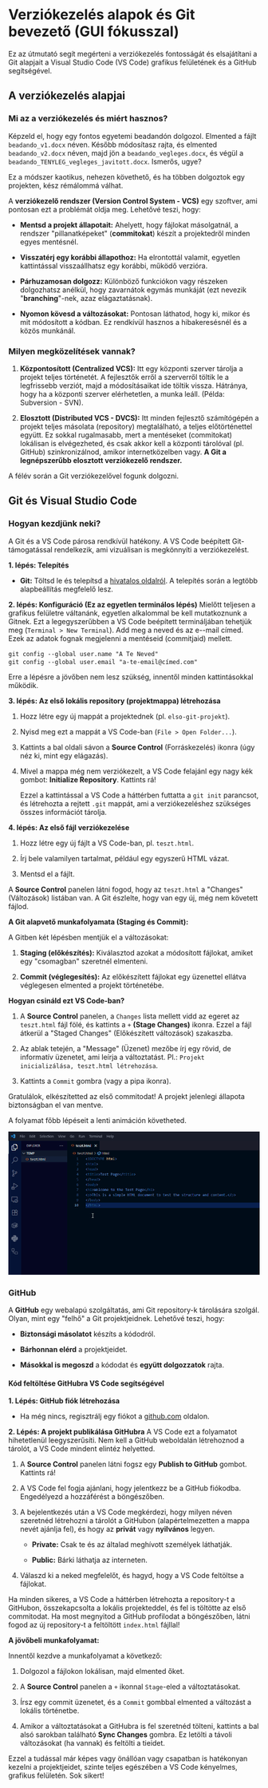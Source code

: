 # Verziókezelés alapok és Git bevezető (GUI fókusszal)

Ez az útmutató segít megérteni a verziókezelés fontosságát és elsajátítani a Git alapjait a Visual Studio Code (VS Code) grafikus felületének és a GitHub segítségével.

## A verziókezelés alapjai

### Mi az a verziókezelés és miért hasznos?

Képzeld el, hogy egy fontos egyetemi beadandón dolgozol. Elmented a fájlt `beadando_v1.docx` néven. Később módosítasz rajta, és elmented `beadando_v2.docx` néven, majd jön a `beadando_vegleges.docx`, és végül a `beadando_TENYLEG_vegleges_javitott.docx`. Ismerős, ugye?

Ez a módszer kaotikus, nehezen követhető, és ha többen dolgoztok egy projekten, kész rémálommá válhat.

A **verziókezelő rendszer (Version Control System - VCS)** egy szoftver, ami pontosan ezt a problémát oldja meg. Lehetővé teszi, hogy:

* **Mentsd a projekt állapotait:** Ahelyett, hogy fájlokat másolgatnál, a rendszer "pillanatképeket" (**commitokat**) készít a projektedről minden egyes mentésnél.

* **Visszatérj egy korábbi állapothoz:** Ha elrontottál valamit, egyetlen kattintással visszaállhatsz egy korábbi, működő verzióra.

* **Párhuzamosan dolgozz:** Különböző funkciókon vagy részeken dolgozhatsz anélkül, hogy zavarnátok egymás munkáját (ezt nevezik "**branching**"-nek, azaz elágaztatásnak).

* **Nyomon kövesd a változásokat:** Pontosan láthatod, hogy ki, mikor és mit módosított a kódban. Ez rendkívül hasznos a hibakeresésnél és a közös munkánál.

### Milyen megközelítések vannak?

1. **Központosított (Centralized VCS):** Itt egy központi szerver tárolja a projekt teljes történetét. A fejlesztők erről a szerverről töltik le a legfrissebb verziót, majd a módosításaikat ide töltik vissza. Hátránya, hogy ha a központi szerver elérhetetlen, a munka leáll. (Példa: Subversion - SVN).

2. **Elosztott (Distributed VCS - DVCS):** Itt minden fejlesztő számítógépén a projekt teljes másolata (repository) megtalálható, a teljes előtörténettel együtt. Ez sokkal rugalmasabb, mert a mentéseket (commitokat) lokálisan is elvégezheted, és csak akkor kell a központi tárolóval (pl. GitHub) szinkronizálnod, amikor internetközelben vagy. **A Git a legnépszerűbb elosztott verziókezelő rendszer.**

A félév során a Git verziókezelővel fogunk dolgozni.

## Git és Visual Studio Code

### Hogyan kezdjünk neki?

A Git és a VS Code párosa rendkívül hatékony. A VS Code beépített Git-támogatással rendelkezik, ami vizuálisan is megkönnyíti a verziókezelést.

**1. lépés: Telepítés**

* **Git:** Töltsd le és telepítsd a [hivatalos oldalról](https://git-scm.com/downloads). A telepítés során a legtöbb alapbeállítás megfelelő lesz.

**2. lépés: Konfiguráció (Ez az egyetlen terminálos lépés)**
Mielőtt teljesen a grafikus felületre váltanánk, egyetlen alkalommal be kell mutatkoznunk a Gitnek. Ezt a legegyszerűbben a VS Code beépített termináljában tehetjük meg (`Terminal > New Terminal`). Add meg a neved és az e--mail címed. Ezek az adatok fognak megjelenni a mentéseid (commitjaid) mellett.

```
git config --global user.name "A Te Neved"
git config --global user.email "a-te-email@címed.com"
```

Erre a lépésre a jövőben nem lesz szükség, innentől minden kattintásokkal működik.

**3. lépés: Az első lokális repository (projektmappa) létrehozása**

1. Hozz létre egy új mappát a projektednek (pl. `elso-git-projekt`).

2. Nyisd meg ezt a mappát a VS Code-ban (`File > Open Folder...`).

3. Kattints a bal oldali sávon a **Source Control** (Forráskezelés) ikonra (úgy néz ki, mint egy elágazás).

4. Mivel a mappa még nem verziókezelt, a VS Code felajánl egy nagy kék gombot: **Initialize Repository**. Kattints rá!

   Ezzel a kattintással a VS Code a háttérben futtatta a `git init` parancsot, és létrehozta a rejtett `.git` mappát, ami a verziókezeléshez szükséges összes információt tárolja.

**4. lépés: Az első fájl verziókezelése**

1. Hozz létre egy új fájlt a VS Code-ban, pl. `teszt.html`.

2. Írj bele valamilyen tartalmat, például egy egyszerű HTML vázat.

3. Mentsd el a fájlt.

A **Source Control** panelen látni fogod, hogy az `teszt.html` a "Changes" (Változások) listában van. A Git észlelte, hogy van egy új, még nem követett fájlod.

**A Git alapvető munkafolyamata (Staging és Commit):**

A Gitben két lépésben mentjük el a változásokat:

1. **Staging (előkészítés):** Kiválasztod azokat a módosított fájlokat, amiket egy "csomagban" szeretnél elmenteni.

2. **Commit (véglegesítés):** Az előkészített fájlokat egy üzenettel ellátva véglegesen elmented a projekt történetébe.

**Hogyan csináld ezt VS Code-ban?**

1. A **Source Control** panelen, a `Changes` lista mellett vidd az egeret az `teszt.html` fájl fölé, és kattints a `+` **(Stage Changes)** ikonra. Ezzel a fájl átkerül a "Staged Changes" (Előkészített változások) szakaszba.

2. Az ablak tetején, a "Message" (Üzenet) mezőbe írj egy rövid, de informatív üzenetet, ami leírja a változtatást. Pl.: `Projekt inicializálása, teszt.html létrehozása`.

3. Kattints a `Commit` gombra (vagy a pipa ikonra).

Gratulálok, elkészítetted az első commitodat! A projekt jelenlegi állapota biztonságban el van mentve.

A folyamat főbb lépéseit a lenti animáción követheted.

![git-init](./git-init.gif)

### GitHub

A **GitHub** egy webalapú szolgáltatás, ami Git repository-k tárolására szolgál. Olyan, mint egy "felhő" a Git projektjeidnek. Lehetővé teszi, hogy:

* **Biztonsági másolatot** készíts a kódodról.

* **Bárhonnan elérd** a projektjeidet.

* **Másokkal is megoszd** a kódodat és **együtt dolgozzatok** rajta.

#### Kód feltöltése GitHubra VS Code segítségével

**1. Lépés: GitHub fiók létrehozása**

* Ha még nincs, regisztrálj egy fiókot a [github.com](https://github.com) oldalon.

**2. Lépés: A projekt publikálása GitHubra**
A VS Code ezt a folyamatot hihetetlenül leegyszerűsíti. Nem kell a GitHub weboldalán létrehoznod a tárolót, a VS Code mindent elintéz helyetted.

1. A **Source Control** panelen látni fogsz egy **Publish to GitHub** gombot. Kattints rá!

2. A VS Code fel fogja ajánlani, hogy jelentkezz be a GitHub fiókodba. Engedélyezd a hozzáférést a böngészőben.

3. A bejelentkezés után a VS Code megkérdezi, hogy milyen néven szeretnéd létrehozni a tárolót a GitHubon (alapértelmezetten a mappa nevét ajánlja fel), és hogy az **privát** vagy **nyilvános** legyen.

   * **Private:** Csak te és az általad meghívott személyek láthatják.

   * **Public:** Bárki láthatja az interneten.

4. Válaszd ki a neked megfelelőt, és hagyd, hogy a VS Code feltöltse a fájlokat.

Ha minden sikeres, a VS Code a háttérben létrehozta a repository-t a GitHubon, összekapcsolta a lokális projekteddel, és fel is töltötte az első commitodat. Ha most megnyitod a GitHub profilodat a böngészőben, látni fogod az új repository-t a feltöltött `index.html` fájllal!

**A jövőbeli munkafolyamat:**

Innentől kezdve a munkafolyamat a következő:

1. Dolgozol a fájlokon lokálisan, majd elmented őket.

2. A **Source Control** panelen a `+` ikonnal `Stage`-eled a változtatásokat.

3. Írsz egy commit üzenetet, és a `Commit` gombbal elmented a változást a lokális történetbe.

4. Amikor a változtatásokat a GitHubra is fel szeretnéd tölteni, kattints a bal alsó sarokban található **Sync Changes** gombra. Ez letölti a távoli változásokat (ha vannak) és feltölti a tieidet.

Ezzel a tudással már képes vagy önállóan vagy csapatban is hatékonyan kezelni a projektjeidet, szinte teljes egészében a VS Code kényelmes, grafikus felületén. Sok sikert!
